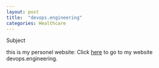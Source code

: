 ```yaml
---
layout: post
title:  "devops.engineering"
categories: Healthcare
---
```


Subject 

this is my personel website: Click <a href="https://www.devops.engineering/">here</a> to go to my website devops.engineering.
